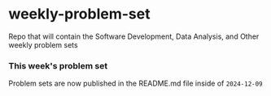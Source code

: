 # weekly-problem-set

Repo that will contain the Software Development, Data Analysis, and Other weekly problem sets

### This week's problem set

Problem sets are now published in the README.md file inside of `2024-12-09`
